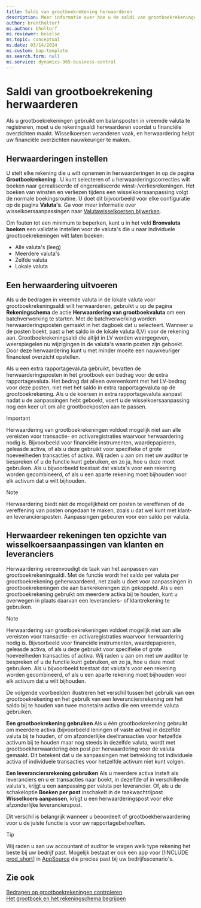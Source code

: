 ```yaml
---
title: Saldi van grootboekrekening herwaarderen
description: Meer informatie over hoe u de saldi van grootboekrekeningen kunt herwaarderen voordat u uw financiële overzichten opstelt.
author: brentholtorf
ms.author: bholtorf
ms.reviewer: bnielse
ms.topic: conceptual
ms.date: 03/14/2024
ms.custom: bap-template
ms.search.form: null
ms.service: dynamics-365-business-central
---
```


# Saldi van grootboekrekening herwaarderen

Als u grootboekrekeningen gebruikt om balansposten in vreemde valuta te registreren, moet u de rekeningsaldi herwaarderen voordat u financiële overzichten maakt. Wisselkoersen veranderen vaak, en herwaardering helpt uw financiële overzichten nauwkeuriger te maken.

## Herwaarderingen instellen

U stelt elke rekening die u wilt opnemen in herwaarderingen in op de pagina **Grootboekrekening** . U kunt selecteren of u herwaarderingscorrecties wilt boeken naar gerealiseerde of ongerealiseerde winst-/verliesrekeningen. Het boeken van winsten en verliezen tijdens een wisselkoersaanpassing volgt de normale boekingsroutine. U doet dit bijvoorbeeld voor elke configuratie op de pagina **Valuta's**. Ga voor meer informatie over wisselkoersaanpassingen naar [Valutawisselkoersen bijwerken](finance-how-update-currencies.md).

Om fouten tot een minimum te beperken, kunt u in het veld **Bronvaluta boeken** een validatie instellen voor de valuta's die u naar individuele grootboekrekeningen wilt laten boeken:

* Alle valuta's (leeg)
* Meerdere valuta's
* Zelfde valuta
* Lokale valuta

## Een herwaardering uitvoeren

Als u de bedragen in vreemde valuta in de lokale valuta voor grootboekrekeningsaldi wilt herwaarderen, gebruikt u op de pagina **Rekeningschema** de actie **Herwaardering van grootboekvaluta** om een batchverwerking te starten. Met de batchverwerking worden herwaarderingsposten gemaakt in het dagboek dat u selecteert. Wanneer u de posten boekt, past u het saldo in de lokale valuta (LV) voor de rekening aan. Grootboekrekeningsaldi die altijd in LV worden weergegeven, weerspiegelen nu wijzigingen in de valuta's waarin posten zijn geboekt. Door deze herwaardering kunt u met minder moeite een nauwkeuriger financieel overzicht opstellen.

Als u een extra rapportagevaluta gebruikt, bevatten de herwaarderingsposten in het grootboek een bedrag voor de extra rapportagevaluta. Het bedrag dat alleen overeenkomt met het LV-bedrag voor deze posten, niet met het saldo in extra rapportagevaluta op de grootboekrekening. Als u de koersen in extra rapportagevaluta aanpast nadat u de aanpassingen hebt geboekt, voert u de wisselkoersaanpassing nog een keer uit om alle grootboekposten aan te passen.

> [!IMPORTANT]
> Herwaardering van grootboekrekeningen voldoet mogelijk niet aan alle vereisten voor transactie- en activaregistraties waarvoor herwaardering nodig is. Bijvoorbeeld voor financiële instrumenten, waardepapieren, geleasde activa, of als u deze gebruikt voor specifieke of grote hoeveelheden transacties of activa. Wij raden u aan om met uw auditor te bespreken of u de functie kunt gebruiken, en zo ja, hoe u deze moet gebruiken. Als u bijvoorbeeld toestaat dat valuta's voor een rekening worden gecombineerd, of als u een aparte rekening moet bijhouden voor elk activum dat u wilt bijhouden.

> [!NOTE]
> Herwaardering biedt niet de mogelijkheid om posten te vereffenen of de vereffening van posten ongedaan te maken, zoals u dat wel kunt met klant- en leveranciersposten. Aanpassingen gebeuren voor een saldo per valuta.

## Herwaardeer rekeningen ten opzichte van wisselkoersaanpassingen van klanten en leveranciers

Herwaardering vereenvoudigt de taak van het aanpassen van grootboekrekeningsaldi. Met de functie wordt het saldo per valuta per grootboekrekening geherwaardeerd, net zoals u doet voor aanpassingen in grootboekrekeningen die aan bankrekeningen zijn gekoppeld. Als u een grootboekrekening gebruikt om meerdere activa bij te houden, kunt u overwegen in plaats daarvan een leveranciers- of klantrekening te gebruiken.

> [!NOTE]
> Herwaardering van grootboekrekeningen voldoet mogelijk niet aan alle vereisten voor transactie- en activaregistraties waarvoor herwaardering nodig is. Bijvoorbeeld voor financiële instrumenten, waardepapieren, geleasde activa, of als u deze gebruikt voor specifieke of grote hoeveelheden transacties of activa. Wij raden u aan om met uw auditor te bespreken of u de functie kunt gebruiken, en zo ja, hoe u deze moet gebruiken. Als u bijvoorbeeld toestaat dat valuta's voor een rekening worden gecombineerd, of als u een aparte rekening moet bijhouden voor elk activum dat u wilt bijhouden.

De volgende voorbeelden illustreren het verschil tussen het gebruik van een grootboekrekening en het gebruik van een leveranciersrekening om het saldo bij te houden van twee monetaire activa die een vreemde valuta gebruiken.

**Een grootboekrekening gebruiken** Als u één grootboekrekening gebruikt om meerdere activa (bijvoorbeeld leningen of vaste activa) in dezelfde valuta bij te houden, of om afzonderlijke deeltransacties voor hetzelfde activum bij te houden maar nog steeds in dezelfde valuta, wordt met grootboekherwaardering één post per herwaardering voor de valuta gemaakt. Dit betekent dat u de aanpassingen met betrekking tot individuele activa of individuele transacties voor hetzelfde activum niet kunt volgen.

**Een leveranciersrekening gebruiken** Als u meerdere activa instelt als leveranciers en u er transacties naar boekt, in dezelfde of in verschillende valuta's, krijgt u een aanpassing per valuta per leverancier. Of, als u de schakeloptie **Boeken per post** inschakelt in de taakwachtrijpost **Wisselkoers aanpassen**, krijgt u een herwaarderingspost voor elke afzonderlijke leverancierspost.

Dit verschil is belangrijk wanneer u beoordeelt of grootboekherwaardering voor u de juiste functie is voor uw rapportagebehoeften.

> [!TIP]
> Wij raden u aan uw accountant of auditor te vragen welk type rekening het beste bij uw bedrijf past. Mogelijk bestaat er ook een app voor [!INCLUDE [prod_short](includes/prod_short.md)] in [AppSource](https://appsource.microsoft.com/en-us/marketplace/apps?page=1&product=dynamics-365-business-central) die precies past bij uw bedrijfsscenario's.

## Zie ook

[Bedragen op grootboekrekeningen controleren](finance-review-accounts.md)  
[Het grootboek en het rekeningschema begrijpen](finance-general-ledger.md)  
